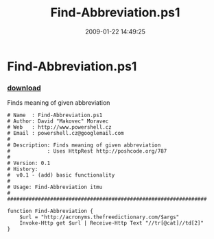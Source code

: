﻿---
pid:            819
poster:         Makovec
title:          Find-Abbreviation.ps1
date:           2009-01-22 14:49:25
format:         posh
parent:         0
parent:         0

---

# Find-Abbreviation.ps1

### [download](819.ps1)

Finds meaning of given abbreviation

```posh
# Name  : Find-Abbreviation.ps1
# Author: David "Makovec" Moravec
# Web   : http://www.powershell.cz
# Email : powershell.cz@googlemail.com
#
# Description: Finds meaning of given abbreviation
#            : Uses HttpRest http://poshcode.org/787
#
# Version: 0.1
# History:
#  v0.1 - (add) basic functionality
# 
# Usage: Find-Abbreviation itmu
#
#################################################################

function Find-Abbreviation {
	$url = "http://acronyms.thefreedictionary.com/$args"
	Invoke-Http get $url | Receive-Http Text "//tr[@cat]//td[2]"
}
```
